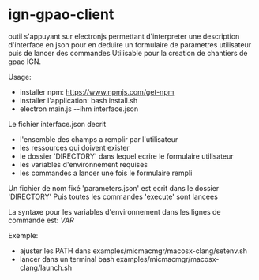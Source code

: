 # ign-gpao-client
outil s'appuyant sur electronjs permettant d'interpreter une description d'interface en json pour en deduire un formulaire de parametres utilisateur puis de lancer des commandes 
Utilisable pour la creation de chantiers de gpao IGN.

Usage:
- installer npm: https://www.npmjs.com/get-npm
- installer l'application: bash install.sh
- electron main.js --ihm interface.json 

Le fichier interface.json decrit 
- l'ensemble des champs a remplir par l'utilisateur
- les ressources qui doivent exister
- le dossier 'DIRECTORY' dans lequel ecrire le formulaire utilisateur
- les variables d'environnement requises
- les commandes a lancer une fois le formulaire rempli

Un fichier de nom fixé 'parameters.json' est ecrit dans le dossier 'DIRECTORY'
Puis toutes les commandes 'execute' sont lancees

La syntaxe pour les variables d'environnement dans les lignes de commande est: $VAR$


Exemple: 
- ajuster les PATH dans  examples/micmacmgr/macosx-clang/setenv.sh
- lancer dans un terminal bash examples/micmacmgr/macosx-clang/launch.sh 
